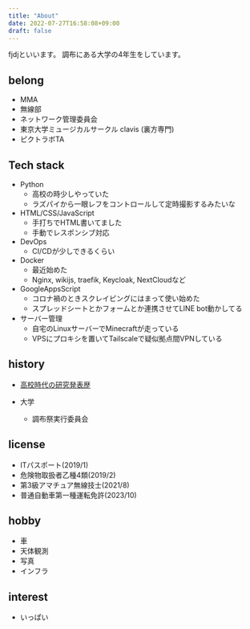 ```yaml
---
title: "About"
date: 2022-07-27T16:58:08+09:00
draft: false
---
```


fjdjといいます。
調布にある大学の4年生をしています。

## belong
- MMA
- 無線部
- ネットワーク管理委員会
- 東京大学ミュージカルサークル clavis (裏方専門)
- ピクトラボTA

## Tech stack
- Python
    - 高校の時少しやっていた
    - ラズパイから一眼レフをコントロールして定時撮影するみたいな
- HTML/CSS/JavaScript
    - 手打ちでHTML書いてました
    - 手動でレスポンシブ対応
- DevOps
    - CI/CDが少しできるくらい
- Docker
    - 最近始めた
    - Nginx, wikijs, traefik, Keycloak, NextCloudなど
- GoogleAppsScript
    - コロナ禍のときスクレイピングにはまって使い始めた
    - スプレッドシートとかフォームとか連携させてLINE bot動かしてる
- サーバー管理
    - 自宅のLinuxサーバーでMinecraftが走っている
    - VPSにプロキシを置いてTailscaleで疑似拠点間VPNしている

## history
- [高校時代の研究発表歴](/hs-awards)

- 大学
    - 調布祭実行委員会

## license
- ITパスポート(2019/1)
- 危険物取扱者乙種4類(2019/2)
- 第3級アマチュア無線技士(2021/8)
- 普通自動車第一種運転免許(2023/10)

## hobby
- 車
- 天体観測
- 写真
- インフラ

## interest
- いっぱい